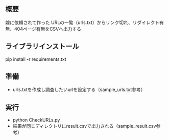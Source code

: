 ## 概要
嫁に依頼されて作った
URLの一覧（urls.txt）からリンク切れ、リダイレクト有無、404ページ有無をCSVへ出力する

## ライブラリインストール
pip install -r requirements.txt

## 準備
- urls.txtを作成し調査したいurlを設定する（sample_urls.txt参考）

## 実行
- python CheckURLs.py
- 結果が同じディレクトリにresult.csvで出力される（sample_result.csv参考）